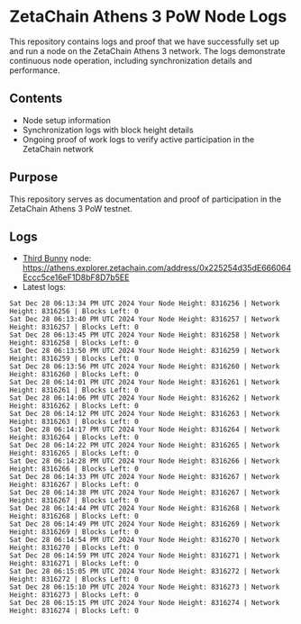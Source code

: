 # ZetaChain Athens 3 PoW Node Logs
This repository contains logs and proof that we have successfully set up and run a node on the ZetaChain Athens 3 network. The logs demonstrate continuous node operation, including synchronization details and performance.

## Contents
- Node setup information
- Synchronization logs with block height details
- Ongoing proof of work logs to verify active participation in the ZetaChain network

## Purpose
This repository serves as documentation and proof of participation in the ZetaChain Athens 3 PoW testnet.

## Logs

- [Third Bunny](https://thirdbunny.xyz/) node: https://athens.explorer.zetachain.com/address/0x225254d35dE666064Eccc5ce16eF1D8bF8D7b5EE
- Latest logs:
```
Sat Dec 28 06:13:34 PM UTC 2024 Your Node Height: 8316256 | Network Height: 8316256 | Blocks Left: 0
Sat Dec 28 06:13:40 PM UTC 2024 Your Node Height: 8316257 | Network Height: 8316257 | Blocks Left: 0
Sat Dec 28 06:13:45 PM UTC 2024 Your Node Height: 8316258 | Network Height: 8316258 | Blocks Left: 0
Sat Dec 28 06:13:50 PM UTC 2024 Your Node Height: 8316259 | Network Height: 8316259 | Blocks Left: 0
Sat Dec 28 06:13:56 PM UTC 2024 Your Node Height: 8316260 | Network Height: 8316260 | Blocks Left: 0
Sat Dec 28 06:14:01 PM UTC 2024 Your Node Height: 8316261 | Network Height: 8316261 | Blocks Left: 0
Sat Dec 28 06:14:06 PM UTC 2024 Your Node Height: 8316262 | Network Height: 8316262 | Blocks Left: 0
Sat Dec 28 06:14:12 PM UTC 2024 Your Node Height: 8316263 | Network Height: 8316263 | Blocks Left: 0
Sat Dec 28 06:14:17 PM UTC 2024 Your Node Height: 8316264 | Network Height: 8316264 | Blocks Left: 0
Sat Dec 28 06:14:22 PM UTC 2024 Your Node Height: 8316265 | Network Height: 8316265 | Blocks Left: 0
Sat Dec 28 06:14:28 PM UTC 2024 Your Node Height: 8316266 | Network Height: 8316266 | Blocks Left: 0
Sat Dec 28 06:14:33 PM UTC 2024 Your Node Height: 8316267 | Network Height: 8316267 | Blocks Left: 0
Sat Dec 28 06:14:38 PM UTC 2024 Your Node Height: 8316267 | Network Height: 8316267 | Blocks Left: 0
Sat Dec 28 06:14:44 PM UTC 2024 Your Node Height: 8316268 | Network Height: 8316268 | Blocks Left: 0
Sat Dec 28 06:14:49 PM UTC 2024 Your Node Height: 8316269 | Network Height: 8316269 | Blocks Left: 0
Sat Dec 28 06:14:54 PM UTC 2024 Your Node Height: 8316270 | Network Height: 8316270 | Blocks Left: 0
Sat Dec 28 06:14:59 PM UTC 2024 Your Node Height: 8316271 | Network Height: 8316271 | Blocks Left: 0
Sat Dec 28 06:15:05 PM UTC 2024 Your Node Height: 8316272 | Network Height: 8316272 | Blocks Left: 0
Sat Dec 28 06:15:10 PM UTC 2024 Your Node Height: 8316273 | Network Height: 8316273 | Blocks Left: 0
Sat Dec 28 06:15:15 PM UTC 2024 Your Node Height: 8316274 | Network Height: 8316274 | Blocks Left: 0
```
